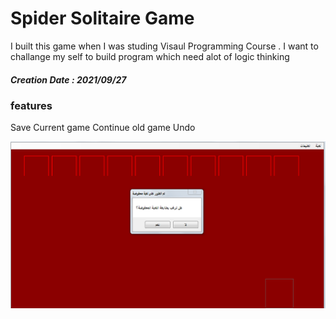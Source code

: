 # Spider Solitaire Game
I built this game when I was studing Visaul Programming Course .
I want to challange my self to build program which need alot of logic thinking

##### Creation Date : 2021/09/27

### features
Save Current game 
Continue old game
Undo

<img src="https://github.com/EshaqQasem/spider-solitaire-game/blob/main/screenshots/continue-old-game.PNG">

